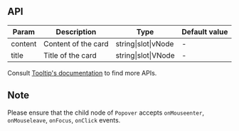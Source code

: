 
## API

| Param | Description | Type | Default value |
| ----- | ----------- | ---- | ------------- |
| content | Content of the card | string\|slot\|vNode | - |
| title | Title of the card | string\|slot\|VNode | - |

Consult [Tooltip's documentation](/ant-design-vue/components/tooltip/#API) to find more APIs.

## Note

Please ensure that the child node of `Popover` accepts `onMouseenter`, `onMouseleave`, `onFocus`, `onClick` events.
